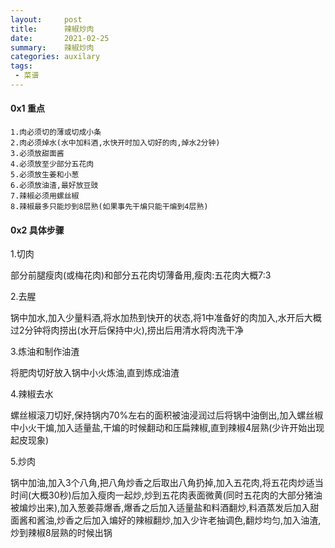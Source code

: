 ```yaml
---
layout:     post
title:      辣椒炒肉
date:       2021-02-25
summary:    辣椒炒肉
categories: auxilary
tags:
 - 菜谱
---
```


#### 0x1 重点

    1.肉必须切的薄或切成小条
    2.肉必须焯水(水中加料酒,水快开时加入切好的肉,焯水2分钟)
    3.必须放甜面酱
    4.必须放至少部分五花肉
    5.必须放生姜和小葱
    6.必须放油渣,最好放豆豉
    7.辣椒必须用螺丝椒
    8.辣椒最多只能炒到8层熟(如果事先干煸只能干煸到4层熟)

#### 0x2 具体步骤
    
1.切肉

部分前腿瘦肉(或梅花肉)和部分五花肉切薄备用,瘦肉:五花肉大概7:3

2.去腥

锅中加水,加入少量料酒,将水加热到快开的状态,将1中准备好的肉加入,水开后大概过2分钟将肉捞出(水开后保持中火),捞出后用清水将肉洗干净

3.炼油和制作油渣

将肥肉切好放入锅中小火炼油,直到炼成油渣

4.辣椒去水

螺丝椒滚刀切好,保持锅内70%左右的面积被油浸润过后将锅中油倒出,加入螺丝椒中小火干煸,加入适量盐,干煸的时候翻动和压扁辣椒,直到辣椒4层熟(少许开始出现起皮现象)

5.炒肉

锅中加油,加入3个八角,把八角炒香之后取出八角扔掉,加入五花肉,将五花肉炒适当时间(大概30秒)后加入瘦肉一起炒,炒到五花肉表面微黄(同时五花肉的大部分猪油被煸炒出来),加入葱姜蒜爆香,爆香之后加入适量盐和料酒翻炒,料酒蒸发后加入甜面酱和酱油,炒香之后加入煸好的辣椒翻炒,加入少许老抽调色,翻炒均匀,加入油渣,炒到辣椒8层熟的时候出锅
